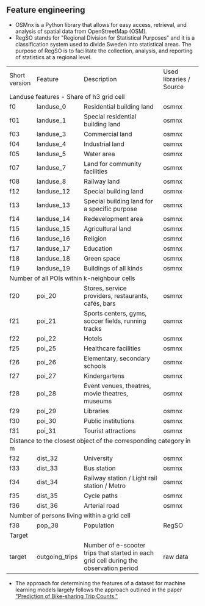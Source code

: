 ## Feature engineering



- OSMnx is a Python library that allows for easy access, retrieval, and analysis of spatial data from OpenStreetMap (OSM).
- RegSO stands for "Regional Division for Statistical Purposes" and it is a classification system used to divide Sweden into statistical areas. The purpose of RegSO is to facilitate the collection, analysis, and reporting of statistics at a regional level.


<table width=100% valign=top >
  <tr>
    <td width=10%>Short version</td>
    <td width=20%>Feature</td>
    <td>Description</td>
    <td width=20%>Used libraries / Source</td>
  </tr>
  <tr>
    <td colspan="4">Landuse features - Share of h3 grid cell</td>
  </tr>
  <tr>
    <td>f0</td>
    <td>landuse_0</td>
    <td>Residential building land</td>
    <td>osmnx</td>
  </tr>
  <tr>
    <td>f01</td>
    <td>landuse_1</td>
    <td>Special residential building land</td>
    <td>osmnx</td>
  </tr>
  <tr>
    <td>f03</td>
    <td>landuse_3</td>
    <td>Commercial land</td>
    <td>osmnx</td>
  </tr>
  <tr>
    <td>f04</td>
    <td>landuse_4</td>
    <td>Industrial land</td>
    <td>osmnx</td>
  </tr>
  <tr>
    <td>f05</td>
    <td>landuse_5</td>
    <td>Water area</td>
    <td>osmnx</td>
  </tr>
  <tr>
    <td>f07</td>
    <td>landuse_7</td>
    <td>Land for community facilities</td>
    <td>osmnx</td>
  </tr>
  <tr>
    <td>f08</td>
    <td>landuse_8</td>
    <td>Railway land</td>
    <td>osmnx</td>
  </tr>
  <tr>
    <td>f12</td>
    <td>landuse_12</td>
    <td>Special building land</td>
    <td>osmnx</td>
  </tr>
  <tr>
    <td>f13</td>
    <td>landuse_13</td>
    <td>Special building land for a specific purpose</td>
    <td>osmnx</td>
  </tr>
  <tr>
    <td>f14</td>
    <td>landuse_14</td>
    <td>Redevelopment area</td>
    <td>osmnx</td>
  </tr>
  <tr>
    <td>f15</td>
    <td>landuse_15</td>
    <td>Agricultural land</td>
    <td>osmnx</td>
  </tr>
  <tr>
    <td>f16</td>
    <td>landuse_16</td>
    <td>Religion</td>
    <td>osmnx</td>
  </tr>
  <tr>
    <td>f17</td>
    <td>landuse_17</td>
    <td>Education</td>
    <td>osmnx</td>
  </tr>
  <tr>
    <td>f18</td>
    <td>landuse_18</td>
    <td>Green space</td>
    <td>osmnx</td>
  </tr>
  <tr>
    <td>f19</td>
    <td>landuse_19</td>
    <td>Buildings of all kinds</td>
    <td>osmnx</td>
  </tr>
  <tr>
    <td colspan="4">Number of all POIs within k-neighbour cells</td>
  </tr>
  <tr>
    <td>f20</td>
    <td>poi_20</td>
    <td>Stores, service providers, restaurants, cafés, bars</td>
    <td>osmnx</td>
  </tr>
  <tr>
    <td>f21</td>
    <td>poi_21</td>
    <td>Sports centers, gyms, soccer fields, running tracks</td>
    <td>osmnx</td>
  </tr>
  <tr>
    <td>f22</td>
    <td>poi_22</td>
    <td>Hotels</td>
    <td>osmnx</td>
  </tr>
  <tr>
    <td>f25</td>
    <td>poi_25</td>
    <td>Healthcare facilities</td>
    <td>osmnx</td>
  </tr>
  <tr>
    <td>f26</td>
    <td>poi_26</td>
    <td>Elementary, secondary schools</td>
    <td>osmnx</td>
  </tr>
  <tr>
    <td>f27</td>
    <td>poi_27</td>
    <td>Kindergartens</td>
    <td>osmnx</td>
  </tr>
  <tr>
    <td>f28</td>
    <td>poi_28</td>
    <td>Event venues, theatres, movie theatres, museums</td>
    <td>osmnx</td>
  </tr>
  <tr>
    <td>f29</td>
    <td>poi_29</td>
    <td>Libraries</td>
    <td>osmnx</td>
  </tr>
  <tr>
    <td>f30</td>
    <td>poi_30</td>
    <td>Public institutions</td>
    <td>osmnx</td>
  </tr>
  <tr>
    <td>f31</td>
    <td>poi_31</td>
    <td>Tourist attractions</td>
    <td>osmnx</td>
  </tr>
  <tr>
    <td colspan="4">Distance to the closest object of the corresponding category in m</td>
  </tr>
  <tr>
    <td>f32</td>
    <td>dist_32</td>
    <td>University</td>
    <td>osmnx</td>
  </tr>
  <tr>
    <td>f33</td>
    <td>dist_33</td>
    <td>Bus station</td>
    <td>osmnx</td>
  </tr>
  <tr>
    <td>f34</td>
    <td>dist_34</td>
    <td>Railway station / Light rail station / Metro</td>
    <td>osmnx</td>
  </tr>
  <tr>
    <td>f35</td>
    <td>dist_35</td>
    <td>Cycle paths</td>
    <td>osmnx</td>
  </tr>
  <tr>
    <td>f36</td>
    <td>dist_36</td>
    <td>Arterial road</td>
    <td>osmnx</td>
  </tr>
  <tr>
    <td colspan="4">Number of persons living within a grid cell</td>
  </tr>  
  <tr>
    <td>f38</td>
    <td>pop_38</td>
    <td>Population</td>
    <td>RegSO</td>
  </tr>
  <tr>
    <td colspan="4">Target</td>
  </tr>
  <tr>
    <td>target</td>
    <td>outgoing_trips</td>
    <td>Number of e-scooter trips that started in each grid cell during the observation period</td>
    <td>raw data</td>
  </tr>
</table>



- The approach for determining the features of a dataset for machine learning models largely follows the approach outlined in the paper ["Prediction of Bike-sharing Trip Counts."](https://onlinelibrary.wiley.com/doi/10.1111/gean.12354)
